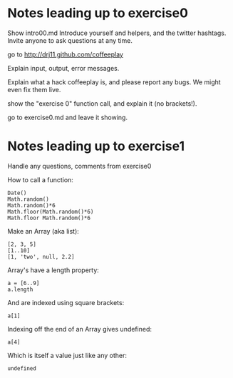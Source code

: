 # Notes leading up to exercise0

Show intro00.md
Introduce yourself and helpers, and the twitter hashtags.
Invite anyone to ask questions at any time.

go to http://drj11.github.com/coffeeplay

Explain input, output, error messages.

Explain what a hack coffeeplay is, and please report any bugs. We might
even fix them live.

show the "exercise 0" function call, and explain it (no brackets!).

go to exercise0.md and leave it showing.


# Notes leading up to exercise1

Handle any questions, comments from exercise0

How to call a function:

    Date()
    Math.random()
    Math.random()*6
    Math.floor(Math.random()*6)
    Math.floor Math.random()*6 

Make an Array (aka list):

    [2, 3, 5]
    [1..10]
    [1, 'two', null, 2.2]

Array's have a length property:

    a = [6..9]
    a.length

And are indexed using square brackets:

    a[1]

Indexing off the end of an Array gives undefined:

    a[4]

Which is itself a value just like any other:

    undefined


